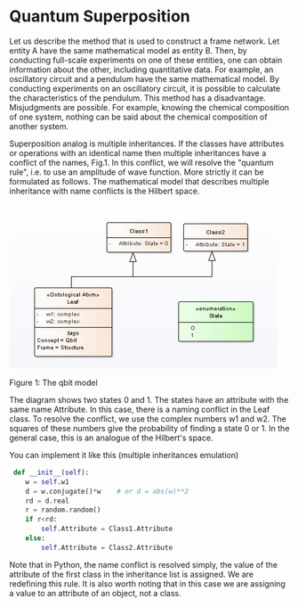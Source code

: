 # Quantum Superposition
Let us describe the method that is used to construct a frame network.
Let entity A have the same mathematical model as entity B. Then, by conducting full-scale experiments on one of these entities, one can obtain information about the other, including quantitative data.
For example, an oscillatory circuit and a pendulum have the same mathematical model. By conducting experiments on an oscillatory circuit, it is possible to calculate the characteristics of the pendulum.
This method has a disadvantage. Misjudgments are possible. For example, knowing the chemical composition of one system, nothing can be said about the chemical composition of another system.  
  
Superposition analog is multiple inheritances. If the classes have attributes or operations with an identical name then multiple inheritances have a conflict of the names, Fig.1. In this conflict, we will resolve the "quantum rule", i.e. to use an amplitude of wave function. More strictly it can be formulated as follows. The mathematical model that describes multiple inheritance with name conflicts is the Hilbert space.  


 ![Image](qbit.png)  

 Figure 1: The qbit model  

 The diagram shows two states 0 and 1. The states have an attribute with the same name Attribute. In this case, there is a naming conflict in the Leaf class. To resolve the conflict, we use the complex numbers w1 and w2. The squares of these numbers give the probability of finding a state 0 or 1. In the general case, this is an analogue of the Hilbert's space.  

 You can implement it like this (multiple inheritances emulation)
``` python
 def __init__(self):
    w = self.w1
    d = w.conjugate()*w    # or d = abs(w)**2
    rd = d.real
    r = random.random()
    if r<rd:
        self.Attribute = Class1.Attribute
    else:
        self.Attribute = Class2.Attribute
```
Note that in Python, the name conflict is resolved simply, the value of the attribute of the first class in the inheritance list is assigned. We are redefining this rule. It is also worth noting that in this case we are assigning a value to an attribute of an object, not a class.  


